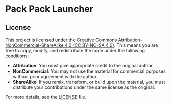 # Pack Pack Launcher


## License

This project is licensed under the [Creative Commons Attribution-NonCommercial-ShareAlike 4.0 (CC BY-NC-SA 4.0)](https://creativecommons.org/licenses/by-nc-sa/4.0/). This means you are free to copy, modify, and redistribute the code under the following conditions:

- **Attribution**: You must give appropriate credit to the original author.
- **NonCommercial**: You may not use the material for commercial purposes without prior agreement with the author.
- **ShareAlike**: If you remix, transform, or build upon the material, you must distribute your contributions under the same license as the original.

For more details, see the [LICENSE](./LICENSE.md) file.
